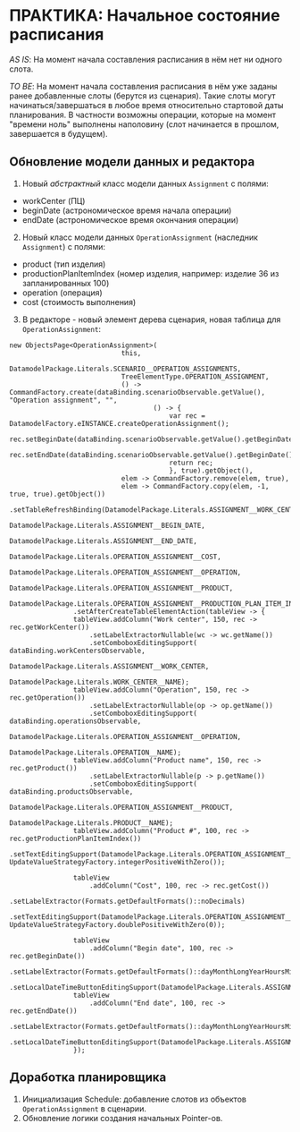 # ПРАКТИКА: Начальное состояние расписания

*AS IS*: На момент начала составления расписания в нём нет ни одного слота.

*TO BE*: На момент начала составления расписания в нём уже заданы ранее добавленные слоты (берутся из сценария).
Такие слоты могут начинаться/завершаться в любое время относительно стартовой даты планирования.
В частности возможны операции, которые на момент "времени ноль" выполнены наполовину (слот начинается в прошлом, завершается в будущем).


## Обновление модели данных и редактора

1. Новый *абстрактный* класс модели данных `Assignment` с полями:
  - workCenter (ПЦ)
  - beginDate (астрономическое время начала операции)
  - endDate (астрономическое время окончания операции)
2. Новый класс модели данных `OperationAssignment` (наследник `Assignment`) с полями:
  - product (тип изделия)
  - productionPlanItemIndex (номер изделия, например: изделие 36 из запланированных 100)
  - operation (операция)
  - cost (стоимость выполнения)
3. В редакторе - новый элемент дерева сценария, новая таблица для `OperationAssignment`:

```
new ObjectsPage<OperationAssignment>(	
							this,
							DatamodelPackage.Literals.SCENARIO__OPERATION_ASSIGNMENTS, 
							TreeElementType.OPERATION_ASSIGNMENT,
							() -> CommandFactory.create(dataBinding.scenarioObservable.getValue(), "Operation assignment", "", 
									() -> {
										var rec = DatamodelFactory.eINSTANCE.createOperationAssignment();
										rec.setBeginDate(dataBinding.scenarioObservable.getValue().getBeginDate());
										rec.setEndDate(dataBinding.scenarioObservable.getValue().getBeginDate());
										return rec;
										}, true).getObject(),
							elem -> CommandFactory.remove(elem, true),
							elem -> CommandFactory.copy(elem, -1, true, true).getObject())
				.setTableRefreshBinding(DatamodelPackage.Literals.ASSIGNMENT__WORK_CENTER,
										DatamodelPackage.Literals.ASSIGNMENT__BEGIN_DATE,
										DatamodelPackage.Literals.ASSIGNMENT__END_DATE,
										DatamodelPackage.Literals.OPERATION_ASSIGNMENT__COST,
										DatamodelPackage.Literals.OPERATION_ASSIGNMENT__OPERATION,
										DatamodelPackage.Literals.OPERATION_ASSIGNMENT__PRODUCT,
										DatamodelPackage.Literals.OPERATION_ASSIGNMENT__PRODUCTION_PLAN_ITEM_INDEX)
				.setAfterCreateTableElementAction(tableView -> {
				tableView.addColumn("Work center", 150, rec -> rec.getWorkCenter())
					.setLabelExtractorNullable(wc -> wc.getName())
					.setComboboxEditingSupport(	dataBinding.workCentersObservable, 
												DatamodelPackage.Literals.ASSIGNMENT__WORK_CENTER, 
												DatamodelPackage.Literals.WORK_CENTER__NAME);
				tableView.addColumn("Operation", 150, rec -> rec.getOperation())
					.setLabelExtractorNullable(op -> op.getName())
					.setComboboxEditingSupport(	dataBinding.operationsObservable, 
											DatamodelPackage.Literals.OPERATION_ASSIGNMENT__OPERATION, 
											DatamodelPackage.Literals.OPERATION__NAME);
				tableView.addColumn("Product name", 150, rec -> rec.getProduct())
					.setLabelExtractorNullable(p -> p.getName())
					.setComboboxEditingSupport(	dataBinding.productsObservable, 
										DatamodelPackage.Literals.OPERATION_ASSIGNMENT__PRODUCT, 
										DatamodelPackage.Literals.PRODUCT__NAME);
				tableView.addColumn("Product #", 100, rec -> rec.getProductionPlanItemIndex())
					.setTextEditingSupport(DatamodelPackage.Literals.OPERATION_ASSIGNMENT__PRODUCTION_PLAN_ITEM_INDEX, UpdateValueStrategyFactory.integerPositiveWithZero());
				
				tableView
					.addColumn("Cost", 100, rec -> rec.getCost())
					.setLabelExtractor(Formats.getDefaultFormats()::noDecimals)
					.setTextEditingSupport(DatamodelPackage.Literals.OPERATION_ASSIGNMENT__COST, UpdateValueStrategyFactory.doublePositiveWithZero(0));
				
				tableView
					.addColumn("Begin date", 100, rec -> rec.getBeginDate())
					.setLabelExtractor(Formats.getDefaultFormats()::dayMonthLongYearHoursMinutes)
					.setLocalDateTimeButtonEditingSupport(DatamodelPackage.Literals.ASSIGNMENT__BEGIN_DATE);
				tableView
					.addColumn("End date", 100, rec -> rec.getEndDate())
					.setLabelExtractor(Formats.getDefaultFormats()::dayMonthLongYearHoursMinutes)
					.setLocalDateTimeButtonEditingSupport(DatamodelPackage.Literals.ASSIGNMENT__END_DATE);
				});
```


## Доработка планировщика

1. Инициализация Schedule: добавление слотов из объектов `OperationAssignment` в сценарии.
2. Обновление логики создания начальных Pointer-ов.
